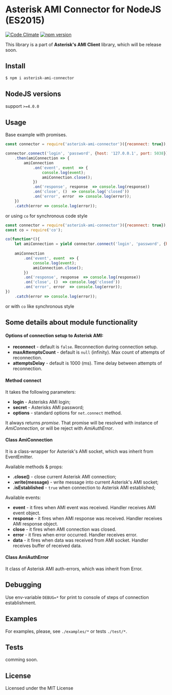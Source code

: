 # Asterisk AMI Connector for NodeJS (ES2015) 

[![Code Climate](https://codeclimate.com/github/BelirafoN/asterisk-ami-connector/badges/gpa.svg)](https://codeclimate.com/github/BelirafoN/asterisk-ami-connector)
[![npm version](https://badge.fury.io/js/asterisk-ami-connector.svg)](https://badge.fury.io/js/asterisk-ami-connector)

This library is a part of **Asterisk's AMI Client** library, which will be release soon.

## Install 

```bash 
$ npm i asterisk-ami-connector
```

## NodeJS versions 

support `>=4.0.0`

## Usage

Base example with promises. 

```javascript
const connector = require('asterisk-ami-connector')({reconnect: true});

connector.connect('login', 'password', {host: '127.0.0.1', port: 5038})
    .then(amiConnection => {
        amiConnection
            .on('event', event  => {
                console.log(event);
                amiConnection.close();
            })
            .on('response', response  => console.log(response))
            .on('close', ()  => console.log('closed'))
            .on('error', error  => console.log(error));
    })
    .catch(error => console.log(error));
```

or using `co` for synchronous code style

```javascript
const connector = require('asterisk-ami-connector')({reconnect: true});
const co = require('co');

co(function*(){
    let amiConnection = yield connector.connect('login', 'password', {host: '127.0.0.1', port: 5038});
    
    amiConnection
        .on('event', event  => {
            console.log(event);
            amiConnection.close();
        })
        .on('response', response  => console.log(response))
        .on('close', ()  => console.log('closed'))
        .on('error', error  => console.log(error));
})
    .catch(error => console.log(error));
```

or with `co` like synchronous style

## Some details about module functionality 

#### Options of connection setup to Asterisk AMI:

* **reconnect** - default is `false`. Reconnection during connection setup.
* **maxAttemptsCount** - default is `null` (infinity). Max count of attempts of reconnection.
* **attemptsDelay** - default is 1000 (ms). Time delay between attempts of reconnection.

#### Method **connect** 

It takes the following parameters:

* **login** - Asterisks AMI login;
* **secret** - Asterisks AMI password;
* **options** - standard options for `net.connect` method.

It always returns *promise*. That promise will be resolved 
with instance of *AmiConnection*, or will be reject with *AmiAuthError*.

####  Class AmiConnection 

It is a class-wrapper for Asterisk's AMI socket, which was inherit from EventEmitter.

Available methods & props:

* **.close()** - close current Asterisk AMI connection;
* **.write(message)** - write message into current Asterisk's AMI socket;
* **.isEstablished** - `true` when connection to Asterisk AMI established;

Available events:

* **event** - it fires when AMI event was received. Handler receives AMI event object.
* **response** - it fires when AMI response was received. Handler receives AMI response object.
* **close** - it fires when AMI connection was closed.
* **error** - it fires when error occurred. Handler receives error.
* **data** - it fires when data was received from AMI socket. Handler receives buffer of received data. 

#### Class AmiAuthError

It class of Asterisk AMI auth-errors, which was inherit from Error.

## Debugging

Use env-variable `DEBUG=*` for print to console of steps of connection establishment.

## Examples 

For examples, please, see `./examples/*` or tests `./test/*`.

## Tests 

comming soon. 

## License 

Licensed under the MIT License 
